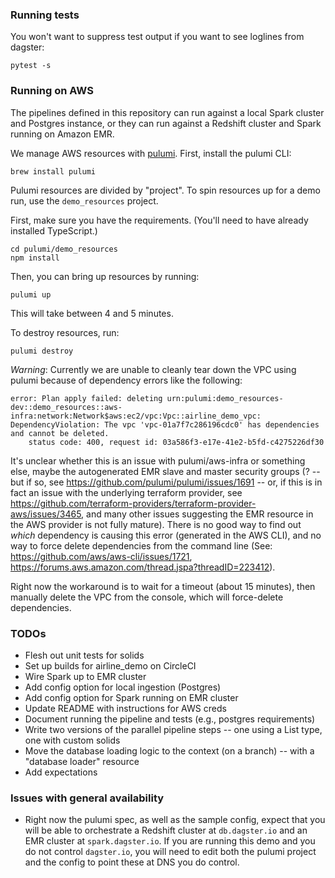 ### Running tests

You won't want to suppress test output if you want to see loglines from dagster:

    pytest -s 

### Running on AWS
The pipelines defined in this repository can run against a local Spark cluster
and Postgres instance, or they can run against a Redshift cluster and Spark
running on Amazon EMR.

We manage AWS resources with [pulumi](https://github.com/pulumi/pulumi).
First, install the pulumi CLI:

    brew install pulumi


Pulumi resources are divided by "project". To spin resources up for a demo run,
use the `demo_resources` project.

First, make sure you have the requirements. (You'll need to have already
installed TypeScript.)

    cd pulumi/demo_resources
    npm install

Then, you can bring up resources by running:

    pulumi up

This will take between 4 and 5 minutes.

To destroy resources, run:

    pulumi destroy

*Warning*: Currently we are unable to cleanly tear down the VPC using pulumi
because of dependency errors like the following:

    error: Plan apply failed: deleting urn:pulumi:demo_resources-dev::demo_resources::aws-infra:network:Network$aws:ec2/vpc:Vpc::airline_demo_vpc: DependencyViolation: The vpc 'vpc-01a7f7c286196cdc0' has dependencies and cannot be deleted.
        status code: 400, request id: 03a586f3-e17e-41e2-b5fd-c4275226df30

It's unclear whether this is an issue with pulumi/aws-infra or something else,
maybe the autogenerated EMR slave and master security groups (? -- but if so,
see https://github.com/pulumi/pulumi/issues/1691 -- or, if this is in fact an issue
with the underlying terraform provider, see https://github.com/terraform-providers/terraform-provider-aws/issues/3465,
and many other issues suggesting the EMR resource in the AWS provider is not
fully mature). There is no good way to find out *which* dependency is causing
this error (generated in the AWS CLI), and no way to force delete dependencies
from the command line (See: https://github.com/aws/aws-cli/issues/1721,
https://forums.aws.amazon.com/thread.jspa?threadID=223412).

Right now the workaround is to wait for a timeout (about 15 minutes), then
manually delete the VPC from the console, which will force-delete dependencies.

### TODOs

- Flesh out unit tests for solids
- Set up builds for airline_demo on CircleCI
- Wire Spark up to EMR cluster
- Add config option for local ingestion (Postgres)
- Add config option for Spark running on EMR cluster
- Update README with instructions for AWS creds
- Document running the pipeline and tests (e.g., postgres requirements)
- Write two versions of the parallel pipeline steps -- one using a List type, one with custom solids
- Move the database loading logic to the context (on a branch) -- with a "database loader" resource
- Add expectations

### Issues with general availability
- Right now the pulumi spec, as well as the sample config, expect that you will
be able to orchestrate a Redshift cluster at `db.dagster.io` and an EMR cluster
at `spark.dagster.io`. If you are running this demo and you do not control
`dagster.io`, you will need to edit both the pulumi project and the config to
point these at DNS you do control.
